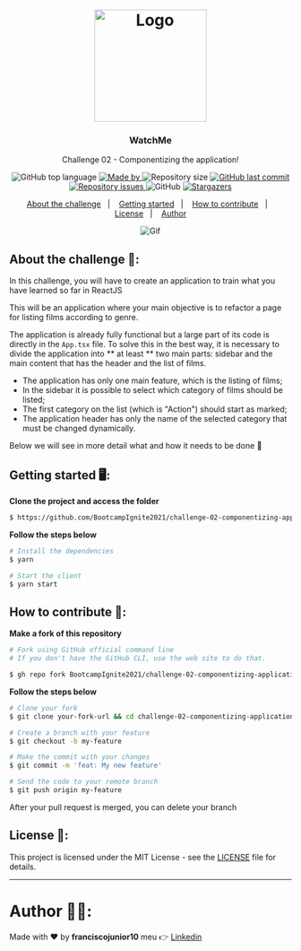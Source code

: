 <h1 align="center">
  <img alt="Logo" src="https://user-images.githubusercontent.com/33940202/117592484-13381380-b10f-11eb-8998-2b63a6aeee30.png" width="200px">
</h1>

<h3 align="center">
  WatchMe
</h3>

<p align="center">Challenge 02 - Componentizing the application!</p>

<p align="center">
  <img alt="GitHub top language" src="https://img.shields.io/github/languages/top/BootcampIgnite2021/challenge-02-componentizing-application?color=%5965E0">

  <a href="https://www.linkedin.com/in/franciscojunior10/" target="_blank" rel="noopener noreferrer">
    <img alt="Made by" src="https://img.shields.io/badge/made%20by-franciscojunior10-%5965E0">
  </a>

  <img alt="Repository size" src="https://img.shields.io/github/repo-size/BootcampIgnite2021/challenge-02-componentizing-application?color=%5965E0">

  <a href="https://github.com/BootcampIgnite2021/challenge-02-componentizing-application/commits/master">
    <img alt="GitHub last commit" src="https://img.shields.io/github/last-commit/BootcampIgnite2021/challenge-02-componentizing-application?color=%5965E0">
  </a>

  <a href="https://github.com/BootcampIgnite2021/challenge-02-componentizing-application/issues">
    <img alt="Repository issues" src="https://img.shields.io/github/issues/BootcampIgnite2021/challenge-02-componentizing-application?color=%5965E0">
  </a>

  <img alt="GitHub" src="https://img.shields.io/github/license/BootcampIgnite2021/challenge-02-componentizing-application?color=%5965E0">

   <a href="https://github.com/BootcampIgnite2021/challenge-02-componentizing-application/stargazers">
    <img alt="Stargazers" src="https://img.shields.io/github/stars/BootcampIgnite2021/challenge-02-componentizing-application?color=%5965E0">
  </a>
</p>

<p align="center">
  <a href="#about-the-challenge-open_file_folder">About the challenge</a>&nbsp;&nbsp;&nbsp;|&nbsp;&nbsp;&nbsp;
  <a href="#getting-started-desktop_computer">Getting started</a>&nbsp;&nbsp;&nbsp;|&nbsp;&nbsp;&nbsp;
  <a href="#how-to-contribute-thinking">How to contribute</a>&nbsp;&nbsp;&nbsp;|&nbsp;&nbsp;&nbsp;
  <a href="#license-memo">License</a>&nbsp;&nbsp;&nbsp;|&nbsp;&nbsp;&nbsp;
  <a href="#author-man_technologist">Author</a>
</p>


<p align="center">
  <img alt="Gif" src="https://user-images.githubusercontent.com/33940202/117594044-b2f7a080-b113-11eb-8b3a-e2260111fdeb.gif" />
</p>

## About the challenge :open_file_folder::

In this challenge, you will have to create an application to train what you have learned so far in ReactJS

This will be an application where your main objective is to refactor a page for listing films according to genre.

The application is already fully functional but a large part of its code is directly in the `App.tsx` file. To solve this in the best way, it is necessary to divide the application into ** at least ** two main parts: sidebar and the main content that has the header and the list of films.

- The application has only one main feature, which is the listing of films;
- In the sidebar it is possible to select which category of films should be listed;
- The first category on the list (which is "Action") should start as marked;
- The application header has only the name of the selected category that must be changed dynamically.

Below we will see in more detail what and how it needs to be done 🚀

## Getting started :desktop_computer::
**Clone the project and access the folder**

```bash
$ https://github.com/BootcampIgnite2021/challenge-02-componentizing-application.git && cd challenge-02-componentizing-application
```

**Follow the steps below**

```bash
# Install the dependencies
$ yarn

# Start the client
$ yarn start
```

## How to contribute :thinking::

**Make a fork of this repository**

```bash
# Fork using GitHub official command line
# If you don't have the GitHub CLI, use the web site to do that.

$ gh repo fork BootcampIgnite2021/challenge-02-componentizing-application
```

**Follow the steps below**

```bash
# Clone your fork
$ git clone your-fork-url && cd challenge-02-componentizing-application

# Create a branch with your feature
$ git checkout -b my-feature

# Make the commit with your changes
$ git commit -m 'feat: My new feature'

# Send the code to your remote branch
$ git push origin my-feature
```

After your pull request is merged, you can delete your branch

## License :memo::

This project is licensed under the MIT License - see the [LICENSE](LICENSE) file for details.

---

# Author :man_technologist::

Made with :heart: by **franciscojunior10** meu :point_right: [Linkedin](https://www.linkedin.com/in/franciscojunior10/)

